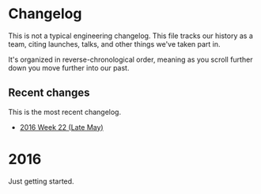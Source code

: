 # Changelog

This is not a typical engineering changelog. This file tracks our history as a team, citing launches, talks, and other things we've taken part in.

It's organized in reverse-chronological order, meaning as you scroll further down you move further into our past.

## Recent changes

This is the most recent changelog.

- [2016 Week 22 (Late May)](2016.22.md)

# 2016

Just getting started.
